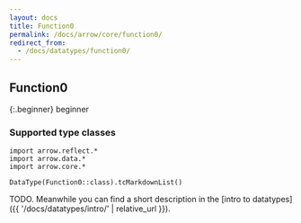 ```yaml
---
layout: docs
title: Function0
permalink: /docs/arrow/core/function0/
redirect_from:
  - /docs/datatypes/function0/
---
```


## Function0

{:.beginner}
beginner

### Supported type classes

```kotlin:ank:replace
import arrow.reflect.*
import arrow.data.*
import arrow.core.*

DataType(Function0::class).tcMarkdownList()
```

TODO. Meanwhile you can find a short description in the [intro to datatypes]({{ '/docs/datatypes/intro/' | relative_url }}).

